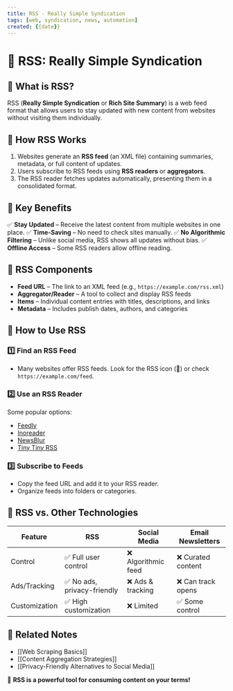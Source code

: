 ```yaml
---
title: RSS - Really Simple Syndication
tags: [web, syndication, news, automation]
created: {{date}}
---
```


# 📡 RSS: Really Simple Syndication

## 🔹 What is RSS?
RSS (**Really Simple Syndication** or **Rich Site Summary**) is a web feed format that allows users to stay updated with new content from websites without visiting them individually.

## 🔹 How RSS Works
1. Websites generate an **RSS feed** (an XML file) containing summaries, metadata, or full content of updates.
2. Users subscribe to RSS feeds using **RSS readers** or **aggregators**.
3. The RSS reader fetches updates automatically, presenting them in a consolidated format.

## 🔹 Key Benefits
✅ **Stay Updated** – Receive the latest content from multiple websites in one place.
✅ **Time-Saving** – No need to check sites manually.
✅ **No Algorithmic Filtering** – Unlike social media, RSS shows all updates without bias.
✅ **Offline Access** – Some RSS readers allow offline reading.

## 🔹 RSS Components
- **Feed URL** – The link to an XML feed (e.g., `https://example.com/rss.xml`)
- **Aggregator/Reader** – A tool to collect and display RSS feeds
- **Items** – Individual content entries with titles, descriptions, and links
- **Metadata** – Includes publish dates, authors, and categories

## 🔹 How to Use RSS
### 1️⃣ Find an RSS Feed
- Many websites offer RSS feeds. Look for the RSS icon (📡) or check `https://example.com/feed`.

### 2️⃣ Use an RSS Reader
Some popular options:
- [Feedly](https://feedly.com)
- [Inoreader](https://www.inoreader.com)
- [NewsBlur](https://newsblur.com)
- [Tiny Tiny RSS](https://tt-rss.org)

### 3️⃣ Subscribe to Feeds
- Copy the feed URL and add it to your RSS reader.
- Organize feeds into folders or categories.

## 🔹 RSS vs. Other Technologies
| Feature          | RSS                         | Social Media       | Email Newsletters  |
|-----------------|----------------------------|--------------------|--------------------|
| Control         | ✅ Full user control       | ❌ Algorithmic feed | ❌ Curated content |
| Ads/Tracking   | ✅ No ads, privacy-friendly | ❌ Ads & tracking  | ❌ Can track opens |
| Customization  | ✅ High customization       | ❌ Limited         | ✅ Some control    |

## 🔹 Related Notes
- [[Web Scraping Basics]]
- [[Content Aggregation Strategies]]
- [[Privacy-Friendly Alternatives to Social Media]]

📡 **RSS is a powerful tool for consuming content on your terms!**

